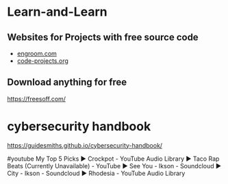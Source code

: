 # Learn-and-Learn

## Websites for Projects with free source code
- [engroom.com](http://www.enggroom.com/)
- [code-projects.org](https://code-projects.org/)


## Download anything for free
https://freesoff.com/


# cybersecurity handbook
https://guidesmiths.github.io/cybersecurity-handbook/



#youtube
My Top 5 Picks
▶ Crockpot - YouTube Audio Library
▶ Taco Rap Beats (Currently Unavailable) - YouTube
▶ See You - Ikson - Soundcloud
▶ City - Ikson - Soundcloud
▶ Rhodesia - YouTube Audio Library
